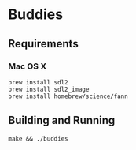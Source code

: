# Buddies

## Requirements

### Mac OS X

    brew install sdl2
    brew install sdl2_image
    brew install homebrew/science/fann

## Building and Running

    make && ./buddies
